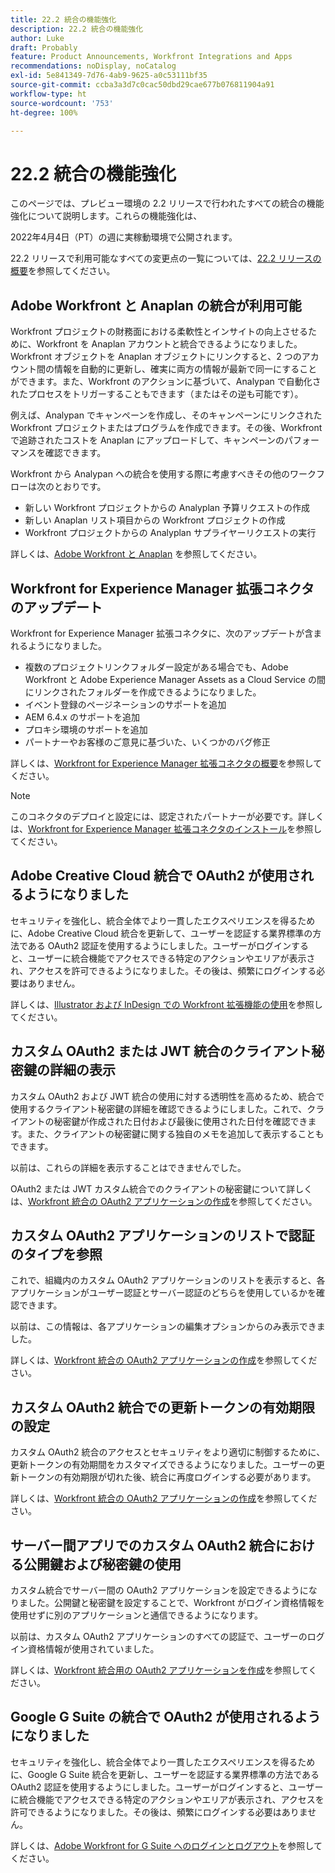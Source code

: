 ```yaml
---
title: 22.2 統合の機能強化
description: 22.2 統合の機能強化
author: Luke
draft: Probably
feature: Product Announcements, Workfront Integrations and Apps
recommendations: noDisplay, noCatalog
exl-id: 5e841349-7d76-4ab9-9625-a0c53111bf35
source-git-commit: ccba3a3d7c0cac50dbd29cae677b076811904a91
workflow-type: ht
source-wordcount: '753'
ht-degree: 100%

---
```


# 22.2 統合の機能強化

このページでは、プレビュー環境の 2.2 リリースで行われたすべての統合の機能強化について説明します。これらの機能強化は、

<!--
<MadCap:conditionalText data-mc-conditions="QuicksilverOrClassic.Draft mode">
in January 2022
</MadCap:conditionalText>
-->

2022年4月4日（PT）の週に実稼動環境で公開されます。

22.2 リリースで利用可能なすべての変更点の一覧については、[22.2 リリースの概要](../../../product-announcements/product-releases/22.2-release-activity/22-2-release-overview.md)を参照してください。

## Adobe Workfront と Anaplan の統合が利用可能

Workfront プロジェクトの財務面における柔軟性とインサイトの向上させるために、Workfront を Anaplan アカウントと統合できるようになりました。Workfront オブジェクトを Anaplan オブジェクトにリンクすると、2 つのアカウント間の情報を自動的に更新し、確実に両方の情報が最新で同一にすることができます。また、Workfront のアクションに基づいて、Analypan で自動化されたプロセスをトリガーすることもできます（またはその逆も可能です）。

例えば、Analypan でキャンペーンを作成し、そのキャンペーンにリンクされた Workfront プロジェクトまたはプログラムを作成できます。その後、Workfront で追跡されたコストを Anaplan にアップロードして、キャンペーンのパフォーマンスを確認できます。

Workfront から Analypan への統合を使用する際に考慮すべきその他のワークフローは次のとおりです。

* 新しい Workfront プロジェクトからの Analyplan 予算リクエストの作成
* 新しい Anaplan リスト項目からの Workfront プロジェクトの作成
* Workfront プロジェクトからの Analyplan サプライヤーリクエストの実行

詳しくは、[Adobe Workfront と Anaplan](../../../workfront-integrations-and-apps/adobe-workfront-with-anaplan/anaplan-integration.md) を参照してください。

## Workfront for Experience Manager 拡張コネクタのアップデート

Workfront for Experience Manager 拡張コネクタに、次のアップデートが含まれるようになりました。

* 複数のプロジェクトリンクフォルダー設定がある場合でも、Adobe Workfront と Adobe Experience Manager Assets as a Cloud Service の間にリンクされたフォルダーを作成できるようになりました。
* イベント登録のページネーションのサポートを追加
* AEM 6.4.x のサポートを追加
* プロキシ環境のサポートを追加
* パートナーやお客様のご意見に基づいた、いくつかのバグ修正

詳しくは、[Workfront for Experience Manager 拡張コネクタの概要](../../../documents/workfront-and-experience-manager-integrations/workfront-for-experience-manager-enhanced-connector/workfront-aem-enhanced-connector-overview.md)を参照してください。

>[!NOTE]
>
>このコネクタのデプロイと設定には、認定されたパートナーが必要です。詳しくは、[Workfront for Experience Manager 拡張コネクタのインストール](https://experienceleague.adobe.com/docs/experience-manager-cloud-service/content/assets/integrations/workfront-connector-install.html?lang=ja#)を参照してください。

## Adobe Creative Cloud 統合で OAuth2 が使用されるようになりました

セキュリティを強化し、統合全体でより一貫したエクスペリエンスを得るために、Adobe Creative Cloud 統合を更新して、ユーザーを認証する業界標準の方法である OAuth2 認証を使用するようにしました。ユーザーがログインすると、ユーザーに統合機能でアクセスできる特定のアクションやエリアが表示され、アクセスを許可できるようになりました。その後は、頻繁にログインする必要はありません。

詳しくは、[Illustrator および InDesign での Workfront 拡張機能の使用](../../../documents/workfront-for-adobe-creative-cloud/use-wf-adobe-cc.md)を参照してください。

## カスタム OAuth2 または JWT 統合のクライアント秘密鍵の詳細の表示

カスタム OAuth2 および JWT 統合の使用に対する透明性を高めるため、統合で使用するクライアント秘密鍵の詳細を確認できるようにしました。これで、クライアントの秘密鍵が作成された日付および最後に使用された日付を確認できます。また、クライアントの秘密鍵に関する独自のメモを追加して表示することもできます。

以前は、これらの詳細を表示することはできませんでした。

OAuth2 または JWT カスタム統合でのクライアントの秘密鍵について詳しくは、[Workfront 統合の OAuth2 アプリケーションの作成](../../../administration-and-setup/configure-integrations/create-oauth-application.md)を参照してください。

## カスタム OAuth2 アプリケーションのリストで認証のタイプを参照

これで、組織内のカスタム OAuth2 アプリケーションのリストを表示すると、各アプリケーションがユーザー認証とサーバー認証のどちらを使用しているかを確認できます。

以前は、この情報は、各アプリケーションの編集オプションからのみ表示できました。

詳しくは、[Workfront 統合の OAuth2 アプリケーションの作成](../../../administration-and-setup/configure-integrations/create-oauth-application.md)を参照してください。

## カスタム OAuth2 統合での更新トークンの有効期限の設定

カスタム OAuth2 統合のアクセスとセキュリティをより適切に制御するために、更新トークンの有効期間をカスタマイズできるようになりました。ユーザーの更新トークンの有効期限が切れた後、統合に再度ログインする必要があります。

詳しくは、[Workfront 統合の OAuth2 アプリケーションの作成](../../../administration-and-setup/configure-integrations/create-oauth-application.md)を参照してください。

## サーバー間アプリでのカスタム OAuth2 統合における公開鍵および秘密鍵の使用

カスタム統合でサーバー間の OAuth2 アプリケーションを設定できるようになりました。公開鍵と秘密鍵を設定することで、Workfront がログイン資格情報を使用せずに別のアプリケーションと通信できるようになります。

以前は、カスタム OAuth2 アプリケーションのすべての認証で、ユーザーのログイン資格情報が使用されていました。

詳しくは、[Workfront 統合用の OAuth2 アプリケーションを作成](../../../administration-and-setup/configure-integrations/create-oauth-application.md)を参照してください。

## Google G Suite の統合で OAuth2 が使用されるようになりました

セキュリティを強化し、統合全体でより一貫したエクスペリエンスを得るために、Google G Suite 統合を更新し、ユーザーを認証する業界標準の方法である OAuth2 認証を使用するようにしました。ユーザーがログインすると、ユーザーに統合機能でアクセスできる特定のアクションやエリアが表示され、アクセスを許可できるようになりました。その後は、頻繁にログインする必要はありません。

詳しくは、[Adobe Workfront for G Suite へのログインとログアウト](../../../workfront-integrations-and-apps/workfront-for-g-suite/log-in-and-out-wf-for-gsuite.md)を参照してください。
